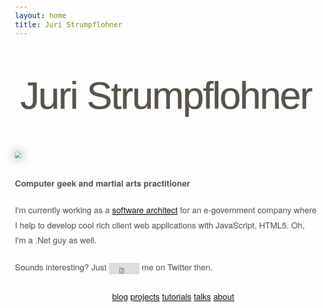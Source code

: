 ```yaml
---
layout: home
title: Juri Strumpflohner
---
```

<style>
  body {
    font-size: 22px;
    line-height: 1.8;
    font-family: 'lucida grande', 'helvetica neue', helvetica, sans-serif;
    color: #57534A;
  }

  h1 {
    font-family: georgia, 'bitstream vera sans serif', 'lucida grande', helvetica, verdana, sans-serif;
    font-weight:normal;
    text-align:center;
    border-bottom:0;
    margin: 100px 0;
    line-height: 1;
    font-size: 100px;
    text-shadow: -1px 0 0 rgba(0, 0, 0, 0.5);
    letter-spacing: -3px;
  }

  img.gravatar {
    border-radius: 2px;
    box-shadow: 0px 0px 25px rgba(0, 0, 0, 0.5);
    margin: -2px 30px 25px 0;
  }

  p {
    padding-bottom:8px;
  }

  .twitter-follow-button {
    position: relative;
    top: 10px;
    width:80px; 
    height:30px;
  }

  .nav-pills {
    text-align:center;
  }

  .nav-pills > li {
      display: inline-block;
      *display:inline; /* ie7 fix */
      float: none; /* this is the part that makes it work */
  }
</style>

<div class="row-fluid">
  <div class="span12">
    <div class="span1">
    </div>
    <section class="span10">
      <h1>Juri Strumpflohner</h1>
    </section>
    <div class="span1">
    </div>
  </div>
</div>
<div class="row-fluid">
  <div class="span12">
    <div class="span1">
    </div>
    <div class="span10">
      <div class="span12">
        <div class="span3">
          <img src="http://www.gravatar.com/avatar/64537dfe80f44978663e378d375c7138?s=256" class="gravatar img-rounded">
        </div>
        <div class="span9">
          <p><strong>Computer geek and martial arts practitioner</strong></p>
          <p>
            I'm currently working as a <a href="http://careers.stackoverflow.com/juristr">software architect</a> for an e-government company 
            where I help to develop cool rich client web applications with JavaScript, HTML5. Oh, I'm a 
            .Net guy as well.
          </p>
          <p>
            Sounds interesting? Just 
            <iframe allowtransparency="true" frameborder="0" scrolling="no" class="twitter-follow-button"
  src="http://platform.twitter.com/widgets/follow_button.1347008535.html#_=1347483259773&amp;id=twitter-widget-0&amp;lang=en&amp;screen_name=juristr&amp;show_count=false&amp;show_screen_name=false&amp;size=l" >
            </iframe> me on Twitter then.
          </p>
        </div>
      </div>
    </div>
    <div class="span1">
    </div>
  </div>
</div>
<div class="row-fluid" style="margin-top:30px">
  <div class="span1">
  </div>
  <div class="span10" style="text-align:center">
    <ul class="nav nav-pills">
      <li>
        <a href="/blog">blog</a>
      </li>
      <li>
        <a href="/projects">projects</a>
      </li>
      <li>
        <a href="/tutorials">tutorials</a>
      </li>
      <li>
        <a href="/talks">talks</a>
      </li>      
      <li>
        <a href="/about">about</a>
      </li>      
    </ul>
    <!-- <div class="span12">
      <div class="span3">
        <a href="#">Blog</a>
      </div>
      <div class="span3">
        <a href="#">Projects</a>
      </div>
      <div class="span3">
        <a href="#">Talks</a>
      </div>
      <div class="span3">
        <a href="#">About</a>
      </div>      
    </div> -->
  </div>
  <div class="span1">
  </div>
</div>
